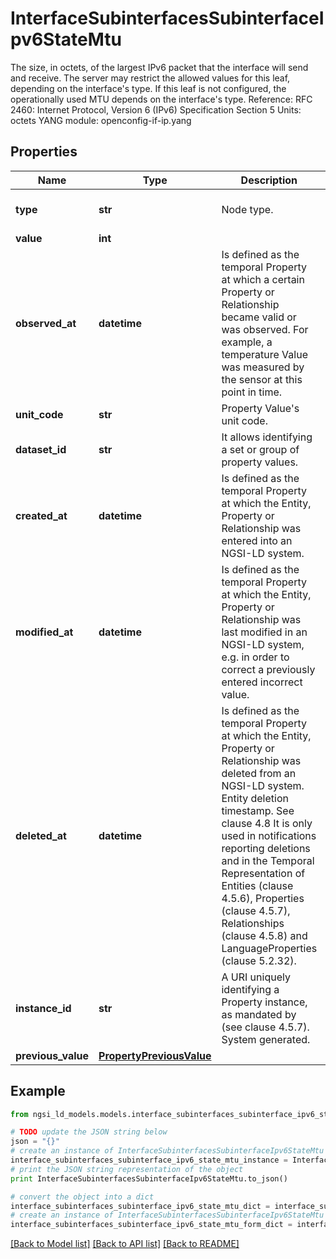 # InterfaceSubinterfacesSubinterfaceIpv6StateMtu

The size, in octets, of the largest IPv6 packet that the interface will send and receive.  The server may restrict the allowed values for this leaf, depending on the interface's type.  If this leaf is not configured, the operationally used MTU depends on the interface's type.  Reference: RFC 2460: Internet Protocol, Version 6 (IPv6) Specification      Section 5  Units: octets  YANG module: openconfig-if-ip.yang 

## Properties

Name | Type | Description | Notes
------------ | ------------- | ------------- | -------------
**type** | **str** | Node type.  | [optional] [default to 'Property']
**value** | **int** |  | 
**observed_at** | **datetime** | Is defined as the temporal Property at which a certain Property or Relationship became valid or was observed. For example, a temperature Value was measured by the sensor at this point in time.  | [optional] 
**unit_code** | **str** | Property Value&#39;s unit code.  | [optional] 
**dataset_id** | **str** | It allows identifying a set or group of property values.  | [optional] 
**created_at** | **datetime** | Is defined as the temporal Property at which the Entity, Property or Relationship was entered into an NGSI-LD system.  | [optional] [readonly] 
**modified_at** | **datetime** | Is defined as the temporal Property at which the Entity, Property or Relationship was last modified in an NGSI-LD system, e.g. in order to correct a previously entered incorrect value.  | [optional] [readonly] 
**deleted_at** | **datetime** | Is defined as the temporal Property at which the Entity, Property or Relationship was deleted from an NGSI-LD system.  Entity deletion timestamp. See clause 4.8 It is only used in notifications reporting deletions and in the Temporal Representation of Entities (clause 4.5.6), Properties (clause 4.5.7), Relationships (clause 4.5.8) and LanguageProperties (clause 5.2.32).  | [optional] [readonly] 
**instance_id** | **str** | A URI uniquely identifying a Property instance, as mandated by (see clause 4.5.7). System generated.  | [optional] [readonly] 
**previous_value** | [**PropertyPreviousValue**](PropertyPreviousValue.md) |  | [optional] 

## Example

```python
from ngsi_ld_models.models.interface_subinterfaces_subinterface_ipv6_state_mtu import InterfaceSubinterfacesSubinterfaceIpv6StateMtu

# TODO update the JSON string below
json = "{}"
# create an instance of InterfaceSubinterfacesSubinterfaceIpv6StateMtu from a JSON string
interface_subinterfaces_subinterface_ipv6_state_mtu_instance = InterfaceSubinterfacesSubinterfaceIpv6StateMtu.from_json(json)
# print the JSON string representation of the object
print InterfaceSubinterfacesSubinterfaceIpv6StateMtu.to_json()

# convert the object into a dict
interface_subinterfaces_subinterface_ipv6_state_mtu_dict = interface_subinterfaces_subinterface_ipv6_state_mtu_instance.to_dict()
# create an instance of InterfaceSubinterfacesSubinterfaceIpv6StateMtu from a dict
interface_subinterfaces_subinterface_ipv6_state_mtu_form_dict = interface_subinterfaces_subinterface_ipv6_state_mtu.from_dict(interface_subinterfaces_subinterface_ipv6_state_mtu_dict)
```
[[Back to Model list]](../README.md#documentation-for-models) [[Back to API list]](../README.md#documentation-for-api-endpoints) [[Back to README]](../README.md)


